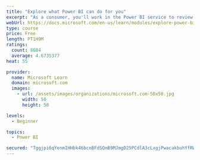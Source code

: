 ```yaml
---
title: "Explore what Power BI can do for you"
excerpt: "As a consumer, you'll work in the Power BI service to review and interact with content that has been shared with you. This module provides the foundational information that you need to work effectively in the Power BI service."
webUrl: https://docs.microsoft.com/en-us/learn/modules/explore-power-bi-service/
type: course
price: Free
length: PT1H9M
ratings:
  count: 8684
  average: 4.6735377
heat: 55

provider:
  name: Microsoft Learn
  domain: microsoft.com
  images:
    - url: /assets/images/organizations/microsoft.com-50x50.jpg
      width: 50
      height: 50

levels:
  - Beginner

topics:
  - Power BI

secured: "Tggjpi6qYenmIHHbk46bcnBFdSQnB9MJmgD25PCdlA3cLxgjPwacakbuhYfRW06g3GtZdbTsA6PITC7OVY28TrYINE3aHAFyFBYkGJ6xUqbEqyw8zsxj7Tj0h0KS1cx04vJCIyV9m3BCTEYQbq19jTsSh32svxquoxPyW70bY+M6D4pL2xY5Cpjm3msjUsR7GuJQE82pDgJI+z7SjW/6TxSI/tNt514gdf6ainNfWzVhvRTDnf0a2fDYGCjxgr0ik6Ztpinz00VbpwpOTFHApibVnKQyQbToGP/bJyxqxudpzX/HWOZdwaUbMf3ldyfjBvGHzJRQXPJBgrXpjvtlSii7l4ynkUcsYjJj/ZFt9wBQhMxo8etbqWodK3T/o1IykCgwKjtNb/UIexLNhLuw3E6GURVNQKshm7SUPpBxejc=;QmGkYoyXWvmaPBT9HIdyNQ=="
---
```


